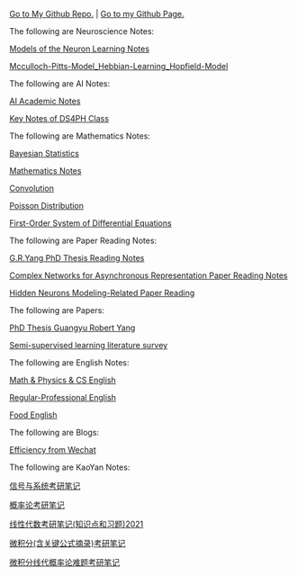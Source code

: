 [Go to My Github Repo.](https://github.com/HollisChen/NoteSharing) | [Go to my Github Page.](https://hollischen.github.io/NoteSharing/)

The following are Neuroscience Notes:

[Models of the Neuron Learning Notes](https://hollischen.github.io/NoteSharing/Models%20of%20the%20Neuron%20Class%20Notes/Models%20of%20the%20Neuron%20Learning%20Notes)

[Mcculloch-Pitts-Model_Hebbian-Learning_Hopfield-Model](https://hollischen.github.io/NoteSharing/Neuroscience%20and%20AI/Mcculloch-Pitts-Model_Hebbian-Learning_Hopfield-Model.html)

The following are AI Notes:

[AI Academic Notes](https://hollischen.github.io/NoteSharing/Neuroscience%20and%20AI/AI%20Academic%20Notes)

[Key Notes of DS4PH Class](https://hollischen.github.io/NoteSharing/DS4PH%20Class%20Notes/Key%20Notes%20of%20DS4PH%20Class)

The following are Mathematics Notes:

[Bayesian Statistics](https://hollischen.github.io/NoteSharing/Neuroscience%20and%20AI/Bayesian%20Statistics)

[Mathematics Notes](https://hollischen.github.io/NoteSharing/Math%20&%20Physics/Mathematics%20Notes)

[Convolution](https://hollischen.github.io/NoteSharing/Math%20&%20Physics/Convolution.pdf)

[Poisson Distribution](https://hollischen.github.io/NoteSharing/Math%20&%20Physics/Poisson%20Distribution.pdf)

[First-Order System of Differential Equations](https://hollischen.github.io/NoteSharing/Math%20&%20Physics/First-Order%20System%20of%20Differential%20Equations.pdf)

The following are Paper Reading Notes:

[G.R.Yang PhD Thesis Reading Notes](https://hollischen.github.io/NoteSharing/Neuroscience%20and%20AI/G.R.Yang%20PhD%20Thesis%20Reading%20Notes)

[Complex Networks for Asynchronous Representation Paper Reading Notes](https://hollischen.github.io/NoteSharing/ZhengHao%20Project/CNAP%20Paper%20Reading%20Notes)

[Hidden Neurons Modeling-Related Paper Reading](https://hollischen.github.io/NoteSharing/Shuqi%20Project/HNM%20Paper%20Reading%20Notes)

The following are Papers:

[PhD Thesis Guangyu Robert Yang](https://hollischen.github.io/NoteSharing/Papers/PhD%20Thesis%20Guangyu%20Robert%20Yang.pdf)

[Semi-supervised learning literature survey](https://hollischen.github.io/NoteSharing/Papers/Semi-supervised%20learning%20literature%20survey.pdf)

The following are English Notes:

[Math & Physics & CS English](https://hollischen.github.io/NoteSharing/English%20Notes/Math%20&%20Physics%20&%20CS%20English)

[Regular-Professional English](https://hollischen.github.io/NoteSharing/English%20Notes/Regular-Professional%20English)

[Food English](https://hollischen.github.io/NoteSharing/English%20Notes/Food%20English)

The following are Blogs:

[Efficiency from Wechat](https://mp.weixin.qq.com/mp/appmsgalbum?action=getalbum&album_id=1550412738877816833&__biz=MzI0NDU0OTIxOA==#wechat_redirect)

The following are KaoYan Notes:

[信号与系统考研笔记](https://hollischen.github.io/NoteSharing/KaoYan/%E4%BF%A1%E5%8F%B7%E4%B8%8E%E7%B3%BB%E7%BB%9F%E8%80%83%E7%A0%94%E7%AC%94%E8%AE%B0.pdf)

[概率论考研笔记](https://hollischen.github.io/NoteSharing/KaoYan/%E6%A6%82%E7%8E%87%E8%AE%BA%E8%80%83%E7%A0%94%E7%AC%94%E8%AE%B0.pdf)

[线性代数考研笔记(知识点和习题)2021](https://hollischen.github.io/NoteSharing/KaoYan/%E7%BA%BF%E6%80%A7%E4%BB%A3%E6%95%B0%E8%80%83%E7%A0%94%E7%AC%94%E8%AE%B0(%E7%9F%A5%E8%AF%86%E7%82%B9%E5%92%8C%E4%B9%A0%E9%A2%98)2021.pdf)

[微积分(含关键公式摘录)考研笔记](https://hollischen.github.io/NoteSharing/KaoYan/%E5%BE%AE%E7%A7%AF%E5%88%86(%E5%90%AB%E5%85%B3%E9%94%AE%E5%85%AC%E5%BC%8F%E6%91%98%E5%BD%95)%E8%80%83%E7%A0%94%E7%AC%94%E8%AE%B0.pdf)

[微积分线代概率论难题考研笔记](https://hollischen.github.io/NoteSharing/KaoYan/%E5%BE%AE%E7%A7%AF%E5%88%86%E7%BA%BF%E4%BB%A3%E6%A6%82%E7%8E%87%E8%AE%BA%E9%9A%BE%E9%A2%98%E8%80%83%E7%A0%94%E7%AC%94%E8%AE%B0.pdf)



